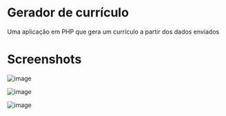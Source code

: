 # Gerador de currículo
Uma aplicação em PHP que gera um currículo a partir dos dados enviados

# Screenshots

![image](https://user-images.githubusercontent.com/92278544/152431918-7bd9c1c7-b6ec-4796-b10f-14e1c3132c2d.png)

![image](https://user-images.githubusercontent.com/92278544/152432106-2ab00b6c-a77f-43e3-b794-62c90f8a0982.png)

![image](https://user-images.githubusercontent.com/92278544/152432345-0d37b73a-0e65-40c0-a76e-37ea89e9fe20.png)
